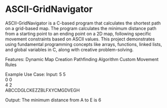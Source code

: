 # ASCII-GridNavigator
ASCII-GridNavigator is a C-based program that calculates the shortest path on a grid-based map.
The program calculates the minimum distance path from a starting point to an ending point on a 2D map, following specific movement constraints based on ASCII values. This project demonstrates using fundamental programming concepts like arrays, functions, linked lists, and global variables in C, along with creative problem-solving.

Features:
  Dynamic Map Creation
  Pathfinding Algorithm
  Custom Movement Rules

Example Use Case:
Input:
    5 5  
    0 0  
    4 2  
    ABCCDGLCKEZZBLFXYCMGDVEGH 
    
Output:
    The minimum distance from A to E is 6 


